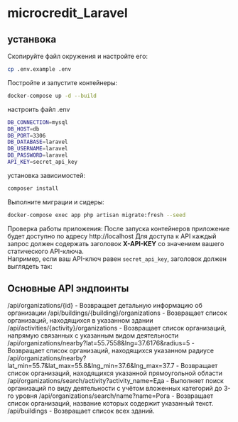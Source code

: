 # microcredit_Laravel
## устанвока
Скопируйте файл окружения и настройте его:
```sh
cp .env.example .env
```
Постройте и запустите контейнеры:
```sh
docker-compose up -d --build
```
настроить файл .env
```sh
DB_CONNECTION=mysql
DB_HOST=db
DB_PORT=3306
DB_DATABASE=laravel
DB_USERNAME=laravel
DB_PASSWORD=laravel
API_KEY=secret_api_key
```
установка зависимостей:
```sh
composer install
```
Выполните миграции и сидеры:
```sh
docker-compose exec app php artisan migrate:fresh --seed
```
Проверка работы приложения:
После запуска контейнеров приложение будет доступно по адресу http://localhost
Для доступа к API каждый запрос должен содержать заголовок **X-API-KEY** со значением вашего статического API-ключа.  
Например, если ваш API-ключ равен `secret_api_key`, заголовок должен выглядеть так:
## Основные API эндпоинты
/api/organizations/{id} - Возвращает детальную информацию об организации
/api/buildings/{building}/organizations - Возвращает список организаций, находящихся в указанном здании
/api/activities/{activity}/organizations - Возвращает список организаций, напрямую связанных с указанным видом деятельности
/api/organizations/nearby?lat=55.7558&lng=37.6176&radius=5 - Возвращает список организаций, находящихся указанном радиусе 
/api/organizations/nearby?lat_min=55.7&lat_max=55.8&lng_min=37.6&lng_max=37.7 - Возвращает список организаций, находящихся указанной прямоугольной области
/api/organizations/search/activity?activity_name=Еда - Выполняет поиск организаций по виду деятельности с учётом вложенных категорий до 3-го уровня 
/api/organizations/search/name?name=Рога - Возвращает список организаций, название которых содержит указанный текст.
/api/buildings - Возвращает список всех зданий.
